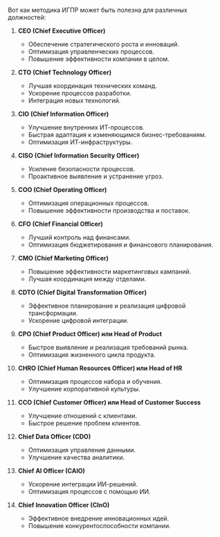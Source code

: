 Вот как методика ИГПР может быть полезна для различных должностей:

1. **CEO (Chief Executive Officer)**
    
    - Обеспечение стратегического роста и инноваций.
    - Оптимизация управленческих процессов.
    - Повышение эффективности компании в целом.
2. **CTO (Chief Technology Officer)**
    
    - Лучшая координация технических команд.
    - Ускорение процессов разработки.
    - Интеграция новых технологий.
3. **CIO (Chief Information Officer)**
    
    - Улучшение внутренних ИТ-процессов.
    - Быстрая адаптация к изменяющимся бизнес-требованиям.
    - Оптимизация ИТ-инфраструктуры.
4. **CISO (Chief Information Security Officer)**
    
    - Усиление безопасности процессов.
    - Проактивное выявление и устранение угроз.
5. **COO (Chief Operating Officer)**
    
    - Оптимизация операционных процессов.
    - Повышение эффективности производства и поставок.
6. **CFO (Chief Financial Officer)**
    
    - Лучший контроль над финансами.
    - Оптимизация бюджетирования и финансового планирования.
7. **CMO (Chief Marketing Officer)**
    
    - Повышение эффективности маркетинговых кампаний.
    - Лучшая координация между отделами.
8. **CDTO (Chief Digital Transformation Officer)**
    
    - Эффективное планирование и реализация цифровой трансформации.
    - Ускорение цифровой интеграции.
9. **CPO (Chief Product Officer) или Head of Product**
    
    - Быстрое выявление и реализация требований рынка.
    - Оптимизация жизненного цикла продукта.
10. **CHRO (Chief Human Resources Officer) или Head of HR**
    
    - Оптимизация процессов набора и обучения.
    - Улучшение корпоративной культуры.
11. **CCO (Chief Customer Officer) или Head of Customer Success**
    
    - Улучшение отношений с клиентами.
    - Быстрое решение проблем клиентов.
12. **Chief Data Officer (CDO)**
    
    - Оптимизация управления данными.
    - Улучшение качества аналитики.
13. **Chief AI Officer (CAIO)**
    
    - Ускорение интеграции ИИ-решений.
    - Оптимизация процессов с помощью ИИ.
14. **Chief Innovation Officer (CInO)**
    
    - Эффективное внедрение инновационных идей.
    - Повышение конкурентоспособности компании.